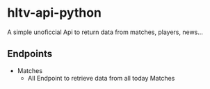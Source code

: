 # hltv-api-python

A simple unoficcial Api to return data from matches, players, news...

## Endpoints

- Matches
    - All
        Endpoint to retrieve data from all today Matches
